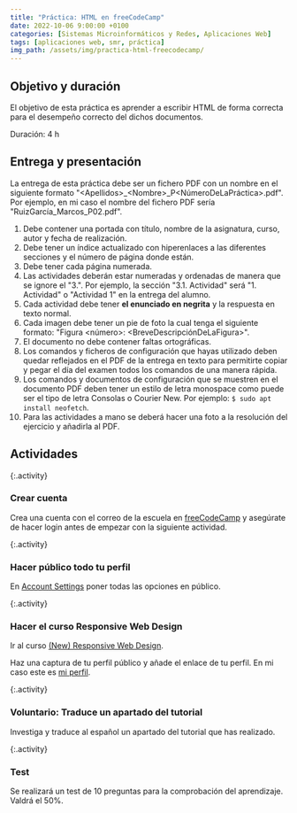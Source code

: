 ```yaml
---
title: "Práctica: HTML en freeCodeCamp"
date: 2022-10-06 9:00:00 +0100
categories: [Sistemas Microinformáticos y Redes, Aplicaciones Web]
tags: [aplicaciones web, smr, práctica]
img_path: /assets/img/practica-html-freecodecamp/
---
```


## Objetivo y duración

El objetivo de esta práctica es aprender a escribir HTML de forma correcta para el desempeño correcto del dichos documentos.

Duración: 4 h

## Entrega y presentación

La entrega de esta práctica debe ser un fichero PDF con un nombre en el siguiente formato "\<Apellidos\>_\<Nombre\>_P\<NúmeroDeLaPráctica\>.pdf". Por ejemplo, en mi caso el nombre del fichero PDF sería "RuizGarcía_Marcos_P02.pdf".

1. Debe contener una portada con título, nombre de la asignatura, curso, autor y fecha de realización.
2. Debe tener un índice actualizado con hiperenlaces a las diferentes secciones y el número de página donde están.
3. Debe tener cada página numerada.
4. Las actividades deberán estar numeradas y ordenadas de manera que se ignore el "3.". Por ejemplo, la sección "3.1. Actividad" será "1. Actividad" o "Actividad 1" en la entrega del alumno.
5. Cada actividad debe tener **el enunciado en negrita** y la respuesta en texto normal.
6. Cada imagen debe tener un pie de foto la cual tenga el siguiente formato: "Figura \<número\>: \<BreveDescripciónDeLaFigura\>".
7. El documento no debe contener faltas ortográficas.
8. Los comandos y ficheros de configuración que hayas utilizado deben quedar reflejados en el PDF de la entrega en texto para permitirte copiar y pegar el día del examen todos los comandos de una manera rápida.
9. Los comandos y documentos de configuración que se muestren en el documento PDF deben tener un estilo de letra monospace como puede ser el tipo de letra Consolas o Courier New. Por ejemplo: `$ sudo apt install neofetch`.
10. Para las actividades a mano se deberá hacer una foto a la resolución del ejercicio y añadirla al PDF. 

## Actividades

{:.activity}
### Crear cuenta

Crea una cuenta con el correo de la escuela en [freeCodeCamp](https://www.freecodecamp.org/) y asegúrate de hacer login antes de empezar con la siguiente actividad.

{:.activity}
### Hacer público todo tu perfil

En [Account Settings](https://www.freecodecamp.org/settings) poner todas las opciones en público.

{:.activity}
### Hacer el curso Responsive Web Design

Ir al curso [(New) Responsive Web Design](https://www.freecodecamp.org/learn/2022/responsive-web-design/).

Haz una captura de tu perfil público y añade el enlace de tu perfil. En mi caso este es [mi perfil](https://www.freecodecamp.org/fccbc40f106-3a04-422a-afc3-e806f616be0b).

{:.activity}
### Voluntario: Traduce un apartado del tutorial

Investiga y traduce al español un apartado del tutorial que has realizado.

{:.activity}
### Test

Se realizará un test de 10 preguntas para la comprobación del aprendizaje. Valdrá el 50%.